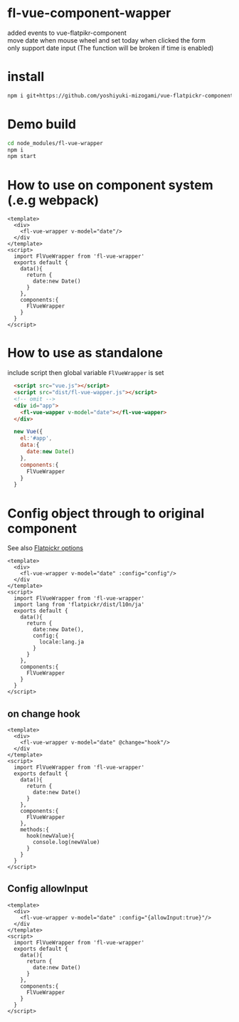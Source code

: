 # fl-vue-component-wapper
added events  to vue-flatpikr-component  
move date when mouse wheel  and set today when clicked the form  
only support date input (The function will be broken if time is enabled)
# install
```sh
npm i git+https://github.com/yoshiyuki-mizogami/vue-flatpickr-component-wapper
```

# Demo build
```sh
cd node_modules/fl-vue-wrapper
npm i
npm start
```

# How to use on component system (.e.g webpack)
```vue
<template>
  <div>
    <fl-vue-wrapper v-model="date"/>
  </div
</template>
<script>
  import FlVueWrapper from 'fl-vue-wrapper'
  exports default {
    data(){
      return {
        date:new Date()
      }
    },
    components:{
      FlVueWrapper
    }
  }
</script>
```

# How to use as standalone
include script then global variable `FlVueWrapper` is set
```html
  <script src="vue.js"></script>
  <script src="dist/fl-vue-wapper.js"></script>
  <!-- omit -->
  <div id="app">
    <fl-vue-wapper v-model="date"></fl-vue-wapper>
  </div>
```
```js
  new Vue({
    el:'#app',
    data:{
      date:new Date()
    },
    components:{
      FlVueWrapper
    }
  }
```

# Config object through to original component
See also [Flatpickr options](https://flatpickr.js.org/options/)
```vue
<template>
  <div>
    <fl-vue-wrapper v-model="date" :config="config"/>
  </div
</template>
<script>
  import FlVueWrapper from 'fl-vue-wrapper'
  import lang from 'flatpickr/dist/l10n/ja'
  exports default {
    data(){
      return {
        date:new Date(),
        config:{
          locale:lang.ja
        }
      }
    },
    components:{
      FlVueWrapper
    }
  }
</script>
```

## on change hook
```vue
<template>
  <div>
    <fl-vue-wrapper v-model="date" @change="hook"/>
  </div
</template>
<script>
  import FlVueWrapper from 'fl-vue-wrapper'
  exports default {
    data(){
      return {
        date:new Date()
      }
    },
    components:{
      FlVueWrapper
    },
    methods:{
      hook(newValue){
        console.log(newValue)
      }
    }
  }
</script>
```
## Config allowInput
```vue
<template>
  <div>
    <fl-vue-wrapper v-model="date" :config="{allowInput:true}"/>
  </div
</template>
<script>
  import FlVueWrapper from 'fl-vue-wrapper'
  exports default {
    data(){
      return {
        date:new Date()
      }
    },
    components:{
      FlVueWrapper
    }
  }
</script>
```